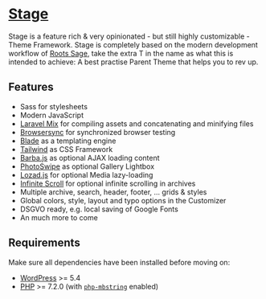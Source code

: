 # [Stage](https://ouun.io/stage/)

Stage is a feature rich & very opinionated - but still highly customizable - Theme Framework. 
Stage is completely based on the modern development workflow of [Roots Sage](https://infinite-scroll.com/), 
take the extra T in the name as what this is intended to achieve: A best practise Parent Theme that helps you to rev up.

## Features

* Sass for stylesheets
* Modern JavaScript
* [Laravel Mix](https://github.com/JeffreyWay/laravel-mix) for compiling assets and concatenating and minifying files
* [Browsersync](http://www.browsersync.io/) for synchronized browser testing
* [Blade](https://laravel.com/docs/5.8/blade) as a templating engine
* [Tailwind](https://tailwindcss.com/) as CSS Framework
* [Barba.js](https://barba.js.org/) as optional AJAX loading content
* [PhotoSwipe](https://photoswipe.com/) as optional Gallery Lightbox
* [Lozad.js](https://apoorv.pro/lozad.js/) for optional Media lazy-loading
* [Infinite Scroll](https://infinite-scroll.com/) for optional infinite scrolling in archives
* Multiple archive, search, header, footer, ... grids & styles
* Global colors, style, layout and typo options in the Customizer
* DSGVO ready, e.g. local saving of Google Fonts
* An much more to come

## Requirements

Make sure all dependencies have been installed before moving on:

* [WordPress](https://wordpress.org/) >= 5.4
* [PHP](https://secure.php.net/manual/en/install.php) >= 7.2.0 (with [`php-mbstring`](https://secure.php.net/manual/en/book.mbstring.php) enabled)
